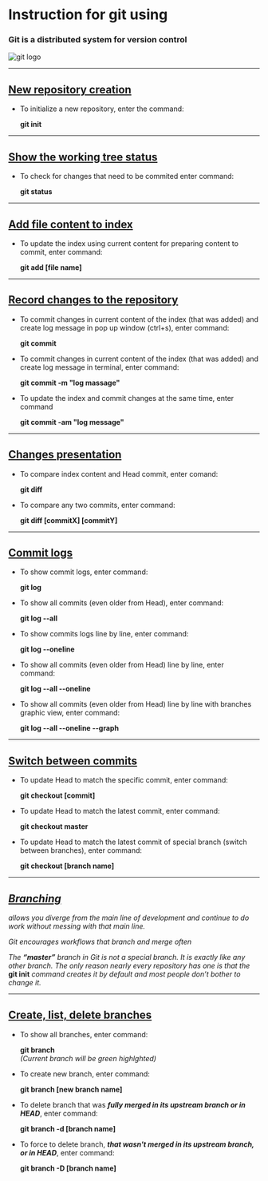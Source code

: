 # Instruction for git using

### **Git** is a distributed system for version control
![git logo](git_logo.jpg)
***
## [New repository creation](https://git-scm.com/docs/git-init)

* To initialize a new repository, enter the command:

    __git init__

***
## [Show the working tree status](https://git-scm.com/docs/git-status)

* To check for changes that need to be commited enter command:

    __git status__

***
## [Add file content to index](https://git-scm.com/docs/git-add)

* To update the index using current content for preparing content to commit, enter command:

    __git add [file name]__

***
## [Record changes to the repository](https://git-scm.com/docs/git-commit)

* To commit changes in current content of the index (that was added) and create log message in pop up window (ctrl+s), enter command:

    __git commit__

* To commit changes in current content of the index (that was added) and create log message in terminal, enter command:

    __git commit -m "log massage"__

* To update the index and commit changes at the same time, enter command

    __git commit -am "log message"__

***
## [Changes presentation](https://git-scm.com/docs/git-diff)

* To compare index content and Head commit, enter comand:

    __git diff__

* To compare any two commits, enter command:

    __git diff [commitX] [commitY]__

***
## [Commit logs](https://git-scm.com/docs/git-log)

* To show commit logs, enter command:

    __git log__

* To show all commits (even older from Head), enter command:

    __git log --all__

* To show commits logs line by line, enter command:

    __git log --oneline__

* To show all commits (even older from Head) line by line, enter command: 

    __git log --all --oneline__

* To show all commits (even older from Head) line by line with branches graphic view, enter command: 

    __git log --all --oneline --graph__

***
## [Switch between commits](https://git-scm.com/docs/git-checkout)

* To update Head to match the specific commit, enter command:

    __git checkout [commit]__

* To update Head to match the latest commit, enter command:

    __git checkout master__

* To update Head to match the latest commit of special branch (switch between branches), enter command:

    __git checkout [branch name]__ 


***
## [_**Branching**_](https://git-scm.com/book/en/v2/Git-Branching-Branches-in-a-Nutshell)
*allows you diverge from the main line of development and continue to do work without messing with that main line.* 

*Git encourages workflows that branch and merge often*

*The __“master”__ branch in Git is not a special branch. It is exactly like any other branch. The only reason nearly every repository has one is that the* **git init** *command creates it by default and most people don’t bother to change it.*

***
## [Create, list, delete branches](https://git-scm.com/docs/git-branch)

* To show all branches, enter command:

    __git branch__  
    *(Current branch will be green highlghted)*

* To create new branch, enter command:

    __git branch [new branch name]__

* To delete branch that was *__fully merged in its upstream branch or in HEAD__*, enter command: 

    __git branch -d [branch name]__

* To force to delete branch, *__that wasn't merged in its upstream branch, or in HEAD__*, enter command:

    __git branch -D [branch name]__


    


